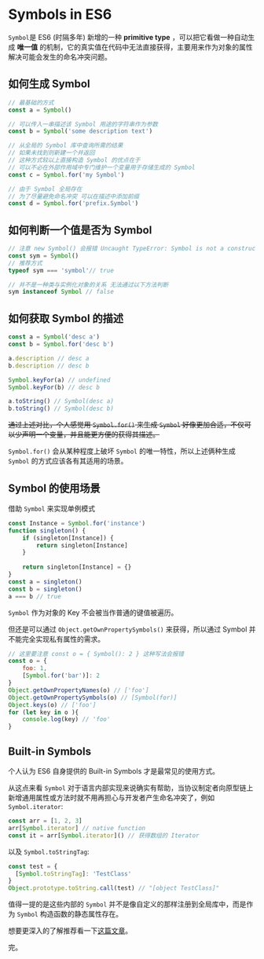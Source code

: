 # Symbols in ES6
`Symbol`是 ES6 (时隔多年) 新增的一种 **primitive type** ，可以把它看做一种自动生成 **唯一值** 的机制，它的真实值在代码中无法直接获得，主要用来作为对象的属性解决可能会发生的命名冲突问题。

## 如何生成 Symbol
```js
// 最基础的方式
const a = Symbol()

// 可以传入一串描述该 Symbol 用途的字符串作为参数
const b = Symbol('some description text')

// 从全局的 Symbol 库中查询所需的结果
// 如果未找到则新建一个并返回
// 这种方式较以上直接构造 Symbol 的优点在于
// 可以不必在外部作用域中专门维护一个变量用于存储生成的 Symbol
const c = Symbol.for('my Symbol')

// 由于 Symbol 全局存在
// 为了尽量避免命名冲突 可以在描述中添加前缀
const d = Symbol.for('prefix.Symbol')
```

## 如何判断一个值是否为 Symbol
```js
// 注意 new Symbol() 会报错 Uncaught TypeError: Symbol is not a constructor
const sym = Symbol()
// 推荐方式
typeof sym === 'symbol'// true

// 并不是一种类与实例化对象的关系 无法通过以下方法判断
sym instanceof Symbol // false
```

## 如何获取 Symbol 的描述
```js
const a = Symbol('desc a')
const b = Symbol.for('desc b')

a.description // desc a
b.description // desc b

Symbol.keyFor(a) // undefined
Symbol.keyFor(b) // desc b

a.toString() // Symbol(desc a)
b.toString() // Symbol(desc b)
```
~~通过上述对比，个人感觉用 `Symbol.for()` 来生成 `Symbol` 好像更加合适，不仅可以少声明一个变量，并且能更方便的获得其描述。~~  

`Symbol.for()` 会从某种程度上破坏 `Symbol` 的唯一特性，所以上述俩种生成 `Symbol` 的方式应该各有其适用的场景。

## Symbol 的使用场景
借助 `Symbol` 来实现单例模式
```js
const Instance = Symbol.for('instance')
function singleton() {
	if (singleton[Instance]) {
		return singleton[Instance]
	}
	
	return singleton[Instance] = {}
}
const a = singleton()
const b = singleton()
a === b // true
```
`Symbol` 作为对象的 Key 不会被当作普通的键值被遍历。  

但还是可以通过 `Object.getOwnPropertySymbols()` 来获得，所以通过 Symbol 并不能完全实现私有属性的需求。
```js
// 这里要注意 const o = { Symbol(): 2 } 这种写法会报错
const o = {
	foo: 1,
	[Symbol.for('bar')]: 2
}
Object.getOwnPropertyNames(o) // ['foo']
Object.getOwnPropertySymbols(o) // [Symbol(for)]
Object.keys(o) // ['foo']
for (let key in o ){
	console.log(key) // 'foo'
}
```  

## Built-in Symbols
个人认为 ES6 自身提供的 Built-in Symbols 才是最常见的使用方式。  

从这点来看 `Symbol` 对于语言内部实现来说确实有帮助，当协议制定者向原型链上新增通用属性或方法时就不用再担心与开发者产生命名冲突了，例如 `Symbol.iterator`:
```js
const arr = [1, 2, 3]
arr[Symbol.iterator] // native function
const it = arr[Symbol.iterator]() // 获得数组的 Iterator
```

以及 `Symbol.toStringTag`:
```js
const test = {
  [Symbol.toStringTag]: 'TestClass'
}
Object.prototype.toString.call(test) // "[object TestClass]"
```

值得一提的是这些内部的 `Symbol` 并不是像自定义的那样注册到全局库中，而是作为 `Symbol` 构造函数的静态属性存在。


想要更深入的了解推荐看一下[这篇文章](https://hacks.mozilla.org/2015/06/es6-in-depth-symbols/)。

完。